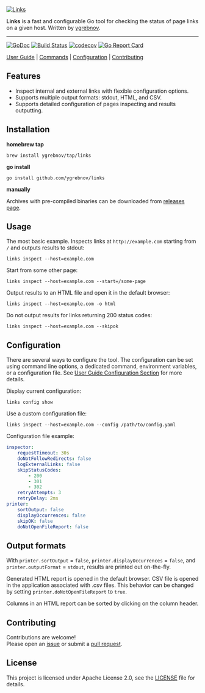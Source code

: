 [![Links](https://yaroslavgrebnov.com/assets/images/links_go_tool_for_checking_the_status_of_page_links-a0facf7d8d4e437a00dd689a2a462d58.png)](https://yaroslavgrebnov.com/projects/links/overview)

**Links** is a fast and configurable Go tool for checking the status of page links on a given host. Written by [ygrebnov](https://github.com/ygrebnov).

---

[![GoDoc](https://pkg.go.dev/badge/github.com/ygrebnov/links)](https://pkg.go.dev/github.com/ygrebnov/links)
[![Build Status](https://github.com/ygrebnov/links/actions/workflows/build.yml/badge.svg)](https://github.com/ygrebnov/links/actions/workflows/build.yml)
[![codecov]([![codecov](https://codecov.io/gh/ygrebnov/links/graph/badge.svg?token=7SY34YUHRW)](https://codecov.io/gh/ygrebnov/links))](https://codecov.io/gh/ygrebnov/links)
[![Go Report Card](https://goreportcard.com/badge/github.com/ygrebnov/links)](https://goreportcard.com/report/github.com/ygrebnov/links)

[User Guide](https://yaroslavgrebnov.com/projects/links/overview) | [Commands](https://yaroslavgrebnov.com/projects/links/usage) | [Configuration](https://yaroslavgrebnov.com/projects/links/configuration) | [Contributing](#contributing)

## Features

- Inspect internal and external links with flexible configuration options.
- Supports multiple output formats: stdout, HTML, and CSV.
- Supports detailed configuration of pages inspecting and results outputting.

## Installation

**homebrew tap**
```shell
brew install ygrebnov/tap/links
```

**go install**
```shell
go install github.com/ygrebnov/links
```

**manually**

Archives with pre-compiled binaries can be downloaded from [releases page](https://github.com/ygrebnov/links/releases). 

## Usage

The most basic example. Inspects links at `http://example.com` starting from `/` and outputs results to stdout:

```shell
links inspect --host=example.com
```

Start from some other page:

```shell
links inspect --host=example.com --start=/some-page
```

Output results to an HTML file and open it in the default browser:

```shell
links inspect --host=example.com -o html
```

Do not output results for links returning 200 status codes:

```shell
links inspect --host=example.com --skipok
```

## Configuration

There are several ways to configure the tool. The configuration can be set using command line options, a dedicated command, environment variables, or a configuration file. See [User Guide Configuration Section](https://yaroslavgrebnov.com/projects/links/configuration) for more details.

Display current configuration:

```shell
links config show
```

Use a custom configuration file:

```shell
links inspect --host=example.com --config /path/to/config.yaml
```

Configuration file example:
```yaml
inspector:
    requestTimeout: 30s
    doNotFollowRedirects: false
    logExternalLinks: false
    skipStatusCodes:
        - 200
        - 301
        - 302
    retryAttempts: 3
    retryDelay: 2ms
printer:
    sortOutput: false
    displayOccurrences: false
    skipOK: false
    doNotOpenFileReport: false
```

## Output formats

With `printer.sortOutput` = `false`, `printer.displayOccurrences` = `false`, and `printer.outputFormat` = `stdout`, results are printed out on-the-fly.

Generated HTML report is opened in the default browser. CSV file is opened in the application associated with .csv files. This behavior can be changed by setting `printer.doNotOpenFileReport` to `true`.

Columns in an HTML report can be sorted by clicking on the column header.

## Contributing

Contributions are welcome!  
Please open an [issue](https://github.com/ygrebnov/links/issues) or submit a [pull request](https://github.com/ygrebnov/links/pulls).

## License

This project is licensed under Apache License 2.0, see the [LICENSE](LICENSE) file for details.
